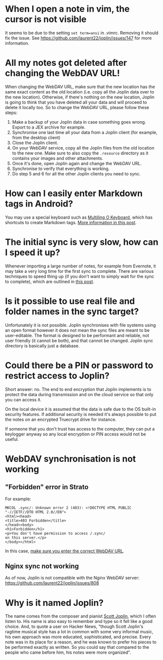 # When I open a note in vim, the cursor is not visible

It seems to be due to the setting `set term=ansi` in .vimrc. Removing it should fix the issue. See https://github.com/laurent22/joplin/issues/147 for more information.

# All my notes got deleted after changing the WebDAV URL!

When changing the WebDAV URL, make sure that the new location has the same exact content as the old location (i.e. copy all the Joplin data over to the new location). Otherwise, if there's nothing on the new location, Joplin is going to think that you have deleted all your data and will proceed to delete it locally too. So to change the WebDAV URL, please follow these steps:

1. Make a backup of your Joplin data in case something goes wrong. Export to a JEX archive for example.
2. Synchronise one last time all your data from a Joplin client (for example, from the desktop client)
3. Close the Joplin client.
4. On your WebDAV service, copy all the Joplin files from the old location to the new one. Make sure to also copy the `.resource` directory as it contains your images and other attachments.
5. Once it's done, open Joplin again and change the WebDAV URL.
6. Synchronise to verify that everything is working.
7. Do step 5 and 6 for all the other Joplin clients you need to sync.

# How can I easily enter Markdown tags in Android?

You may use a special keyboard such as [Multiling O Keyboard](https://play.google.com/store/apps/details?id=kl.ime.oh&hl=en), which has shortcuts to create Markdown tags. [More information in this post](https://discourse.joplin.cozic.net/t/android-create-new-list-item-with-enter/585/2?u=laurent).

# The initial sync is very slow, how can I speed it up?

Whenever importing a large number of notes, for example from Evernote, it may take a very long time for the first sync to complete. There are various techniques to speed thing up (if you don't want to simply wait for the sync to complete), which are outlined in [this post](https://discourse.joplin.cozic.net/t/workaround-for-slow-initial-bulk-sync-after-evernote-import/746?u=laurent).

# Is it possible to use real file and folder names in the sync target?

Unfortunately it is not possible. Joplin synchronises with file systems using an open format however it does not mean the sync files are meant to be user-editable. The format is designed to be performant and reliable, not user friendly (it cannot be both), and that cannot be changed. Joplin sync directory is basically just a database.

# Could there be a PIN or password to restrict access to Joplin?

Short answer: no. The end to end encryption that Joplin implements is to protect the data during transmission and on the cloud service so that only you can access it.

On the local device it is assumed that the data is safe due to the OS built-in security features. If additional security is needed it's always possible to put the notes on an encrypted Truecrypt drive for instance.

If someone that you don't trust has access to the computer, they can put a keylogger anyway so any local encryption or PIN access would not be useful.

# WebDAV synchronisation is not working

## "Forbidden" error in Strato

For example:

    MKCOL .sync/: Unknown error 2 (403): <!DOCTYPE HTML PUBLIC "-//IETF//DTD HTML 2.0//EN">
    <html><head>
    <title>403 Forbidden</title>
    </head><body>
    <h1>Forbidden</h1>
    <p>You don't have permission to access /.sync/
    on this server.</p>
    </body></html>

In this case, [make sure you enter the correct WebDAV URL](https://github.com/laurent22/joplin/issues/309).

## Nginx sync not working

As of now, Joplin is not compatible with the Nginx WebDAV server: https://github.com/laurent22/joplin/issues/808

# Why is it named Joplin?

The name comes from the composer and pianist [Scott Joplin](https://en.wikipedia.org/wiki/Scott_Joplin), which I often listen to. His name is also easy to remember and type so it fell like a good choice. And, to quote a user on Hacker News, "though Scott Joplin's ragtime musical style has a lot in common with some very informal music, his own approach was more educated, sophisticated, and precise. Every note was in its place for a reason, and he was known to prefer his pieces to be performed exactly as written. So you could say that compared to the people who came before him, his notes were more organized".
